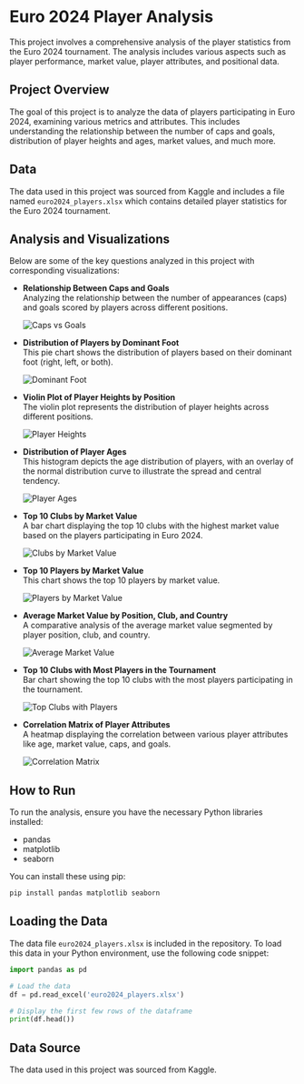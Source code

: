 # Euro 2024 Player Analysis

This project involves a comprehensive analysis of the player statistics from the Euro 2024 tournament. The analysis includes various aspects such as player performance, market value, player attributes, and positional data.

## Project Overview

The goal of this project is to analyze the data of players participating in Euro 2024, examining various metrics and attributes. This includes understanding the relationship between the number of caps and goals, distribution of player heights and ages, market values, and much more.

## Data

The data used in this project was sourced from Kaggle and includes a file named `euro2024_players.xlsx` which contains detailed player statistics for the Euro 2024 tournament.

## Analysis and Visualizations

Below are some of the key questions analyzed in this project with corresponding visualizations:

- **Relationship Between Caps and Goals**  
  Analyzing the relationship between the number of appearances (caps) and goals scored by players across different positions.

  ![Caps vs Goals](images/1.png)

- **Distribution of Players by Dominant Foot**  
  This pie chart shows the distribution of players based on their dominant foot (right, left, or both).

  ![Dominant Foot](images/2.png)

- **Violin Plot of Player Heights by Position**  
  The violin plot represents the distribution of player heights across different positions.

  ![Player Heights](images/3.png)

- **Distribution of Player Ages**  
  This histogram depicts the age distribution of players, with an overlay of the normal distribution curve to illustrate the spread and central tendency.

  ![Player Ages](images/4.png)

- **Top 10 Clubs by Market Value**  
  A bar chart displaying the top 10 clubs with the highest market value based on the players participating in Euro 2024.

  ![Clubs by Market Value](images/5.png)

- **Top 10 Players by Market Value**  
  This chart shows the top 10 players by market value.

  ![Players by Market Value](images/6.png)

- **Average Market Value by Position, Club, and Country**  
  A comparative analysis of the average market value segmented by player position, club, and country.

  ![Average Market Value](images/7.png)

- **Top 10 Clubs with Most Players in the Tournament**  
  Bar chart showing the top 10 clubs with the most players participating in the tournament.

  ![Top Clubs with Players](images/8.png)

- **Correlation Matrix of Player Attributes**  
  A heatmap displaying the correlation between various player attributes like age, market value, caps, and goals.

  ![Correlation Matrix](images/9.png)

## How to Run

To run the analysis, ensure you have the necessary Python libraries installed:
- pandas
- matplotlib
- seaborn

You can install these using pip:

```bash
pip install pandas matplotlib seaborn
```

## Loading the Data
The data file ```euro2024_players.xlsx``` is included in the repository. To load this data in your Python environment, use the following code snippet:
```python
import pandas as pd

# Load the data
df = pd.read_excel('euro2024_players.xlsx')

# Display the first few rows of the dataframe
print(df.head())
```

## Data Source
The data used in this project was sourced from Kaggle.
